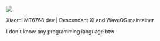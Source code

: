 <a>
  <img align="center" src="https://github-readme-stats.vercel.app/api?username=JamieHoSzeYui&count_private=true&border_radius=8&theme=tokyonight&include_all_commits=true" />
</a>

Xiaomi MT6768 dev | Descendant XI and WaveOS maintainer

I don't know any programming language btw